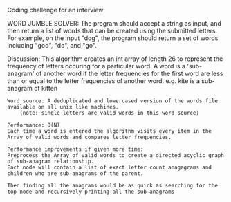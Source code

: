 Coding challenge for an interview

WORD JUMBLE SOLVER:
The program should accept a string as input, and then return a list of words that can be created using the submitted letters.  For example, on the input "dog", the program should return a set of words including "god", "do", and "go".


 Discussion:
    This algorithm creates an int array of length 26 to represent the frequency of letters occuring for a particular word. A word is a 'sub-anagram' of another word if the letter frequencies for the first word are less than or equal to the letter frequencies of another word. e.g. kite is a sub-anagram of kitten
    
    Word source: A deduplicated and lowercased version of the words file available on all unix like machines. 
        (note: single letters are valid words in this word source)
 
    Performance: O(N)
    Each time a word is entered the algorithm visits every item in the Array of valid words and compares letter frequencies.
 
    Performance improvements if given more time:
    Preprocess the Array of valid words to create a directed acyclic graph of sub-anagram relationship.
    Each node will contain a list of exact letter count anagagrams and children who are sub-anagrams of the parent.
 
    Then finding all the anagrams would be as quick as searching for the top node and recursively printing all the sub-anagrams
 